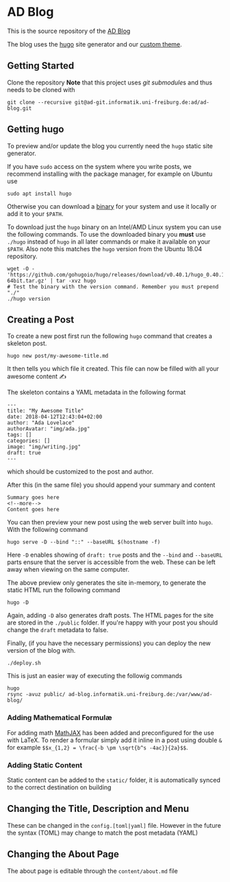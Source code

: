 AD Blog
=======
This is the source repository of the [AD Blog](https://ad-blog.informatik.uni-freiburg.de)

The blog uses the [hugo](https://gohugo.io) site generator and our [custom
theme](https://ad-git.informatik.uni-freiburg.de/ad/ad-blog-theme).

Getting Started
---------------
Clone the repository **Note** that this project uses *git submodule*s and thus
needs to be cloned with

    git clone --recursive git@ad-git.informatik.uni-freiburg.de:ad/ad-blog.git

## Getting hugo
To preview and/or update the blog you currently need the `hugo` static site
generator.

If you have `sudo` access on the system where you write posts, we recommend
installing with the package manager, for example on Ubuntu use

    sudo apt install hugo

Otherwise you can download
a [binary](https://github.com/gohugoio/hugo/releases) for your system and use
it locally or add it to your `$PATH`.

To download just the `hugo` binary on an Intel/AMD Linux system you can use the
following commands. To use the downloaded binary you **must** use `./hugo`
instead of `hugo` in all later commands or make it available on your `$PATH`.
Also note this matches the `hugo` version from the Ubuntu 18.04 repository.

    wget -O - 'https://github.com/gohugoio/hugo/releases/download/v0.40.1/hugo_0.40.1_Linux-64bit.tar.gz' | tar -xvz hugo
    # Test the binary with the version command. Remember you must prepend "./"
    ./hugo version


## Creating a Post
To create a new post first run the following `hugo` command that creates
a skeleton post.

    hugo new post/my-awesome-title.md

It then tells you which file it created. This file can now be filled with all
your awesome content ✍️

The skeleton contains a YAML metadata in the following format

    ---
    title: "My Awesome Title"
    date: 2018-04-12T12:43:04+02:00
    author: "Ada Lovelace"
    authorAvatar: "img/ada.jpg"
    tags: []
    categories: []
    image: "img/writing.jpg"
    draft: true
    ---

which should be customized to the post and author.

After this (in the same file) you should append your summary and content

    Summary goes here
    <!--more-->
    Content goes here

You can then preview your new post using the web server built into `hugo`. With
the following command

    hugo serve -D --bind "::" --baseURL $(hostname -f)

Here `-D` enables showing of `draft: true` posts and the `--bind` and
`--baseURL` parts ensure that the server is accessible from the web. These can
be left away when viewing on the same computer.

The above preview only generates the site in-memory, to generate the static
HTML run the following command

    hugo -D

Again, adding `-D` also generates draft posts. The HTML pages for the site are
stored in the `./public` folder. If you're happy with your post you should
change the `draft` metadata to false.

Finally, (if you have the necessary permissions) you can deploy the new version
of the blog with.

    ./deploy.sh

This is just an easier way of executing the followig commands

    hugo
    rsync -avuz public/ ad-blog.informatik.uni-freiburg.de:/var/www/ad-blog/

### Adding Mathematical Formulæ
For adding math [MathJAX](https://www.mathjax.org) has been added and
preconfigured for the use with LaTeX. To render a formular simply add it inline
in a post using double `&` for example `$$x_{1,2} = \frac{-b \pm \sqrt{b^s
-4ac}}{2a}$$`.

### Adding Static Content
Static content can be added to the `static/` folder, it is automatically synced
to the correct destination on building

## Changing the Title, Description and Menu
These can be changed in the `config.[toml|yaml]` file. However in the future
the syntax (TOML) may change to match the post metadata (YAML)

## Changing the About Page
The about page is editable through the `content/about.md` file
